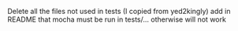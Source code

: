 Delete all the files not used in tests (I copied from yed2kingly)
add in README that mocha must be run in tests/... otherwise will not work
